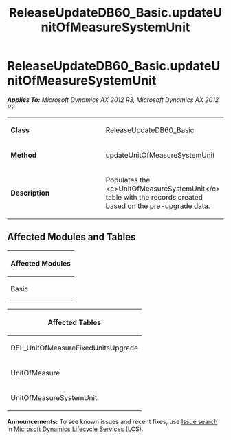 ﻿---
title: ReleaseUpdateDB60_Basic.updateUnitOfMeasureSystemUnit
TOCTitle: ReleaseUpdateDB60_Basic.updateUnitOfMeasureSystemUnit
ms:assetid: 57b808a9-aa2b-8714-2563-982ef1342844
ms:mtpsurl: https://msdn.microsoft.com/en-us/library/JJ736218(v=AX.60)
ms:contentKeyID: 49708393
ms.date: 05/18/2015
mtps_version: v=AX.60
---

# ReleaseUpdateDB60\_Basic.updateUnitOfMeasureSystemUnit 


_**Applies To:** Microsoft Dynamics AX 2012 R3, Microsoft Dynamics AX 2012 R2_

<table>
<colgroup>
<col style="width: 50%" />
<col style="width: 50%" />
</colgroup>
<tbody>
<tr class="odd">
<td><p><strong>Class</strong></p></td>
<td><p>ReleaseUpdateDB60_Basic</p></td>
</tr>
<tr class="even">
<td><p><strong>Method</strong></p></td>
<td><p>updateUnitOfMeasureSystemUnit</p></td>
</tr>
<tr class="odd">
<td><p><strong>Description</strong></p></td>
<td><p>Populates the &lt;c&gt;UnitOfMeasureSystemUnit&lt;/c&gt; table with the records created based on the pre-upgrade data.</p></td>
</tr>
</tbody>
</table>


## Affected Modules and Tables

<table>
<colgroup>
<col style="width: 100%" />
</colgroup>
<thead>
<tr class="header">
<th><p>Affected Modules</p></th>
</tr>
</thead>
<tbody>
<tr class="odd">
<td><p>Basic</p></td>
</tr>
</tbody>
</table>


<table>
<colgroup>
<col style="width: 100%" />
</colgroup>
<thead>
<tr class="header">
<th><p>Affected Tables</p></th>
</tr>
</thead>
<tbody>
<tr class="odd">
<td><p>DEL_UnitOfMeasureFixedUnitsUpgrade</p></td>
</tr>
<tr class="even">
<td><p>UnitOfMeasure</p></td>
</tr>
<tr class="odd">
<td><p>UnitOfMeasureSystemUnit</p></td>
</tr>
</tbody>
</table>

  
**Announcements:** To see known issues and recent fixes, use [Issue search](http://go.microsoft.com/fwlink/?linkid=389258) in [Microsoft Dynamics Lifecycle Services](http://go.microsoft.com/fwlink/?linkid=306505) (LCS).

